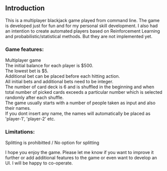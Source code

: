 ## Introduction

This is a multiplayer blackjack game played from command line. The game is developed just for fun and for my personal skill development. I also had an intention to create automated players based on Reinforcement Learning and probabilistic/statistical methods. But they are not implemented yet.


### Game features:
Multiplayer game </br>
The initial balance for each player is $500.</br>
The lowest bet is $5.</br>
Additional bet can be placed before each hitting action.</br>
All initial bets and additional bets need to be integer.</br>
The number of card deck is 6 and is shuffled in the beginning and when total number of picked cards exceeds a particular number which is selected randomly after each shuffle.</br>
The game usually starts with a number of people taken as input and also their names.</br>
If you dont insert any name, the names will automatically be placed as 'player-1', 'player-2' etc.</br>


### Limitations:
Splitting is prohibitted / No option for splitting</br>



I hope you enjoy the game. Please let me know if you want to improve it further or add additional features to the game or even want to develop an UI. I will be happy to co-operate.
